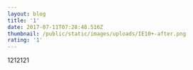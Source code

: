 ```yaml
---
layout: blog
title: '1'
date: 2017-07-11T07:28:48.516Z
thumbnail: /public/static/images/uploads/IE10+-after.png
rating: '1'
---
```

1212121

